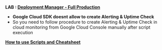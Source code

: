 **LAB : [Deployment Manager - Full Production](https://www.qwiklabs.com/focuses/981?parent=catalog)**
 - **Google Cloud SDK doesnt allow to create Alerting & Uptime Check**
 - So you need to follow procedure to create Alerting & Uptime Check in cloud monitoring from Google Cloud Console manually after script execution

**[How to use Scripts and Cheatsheet](/HOW-TO.md)**